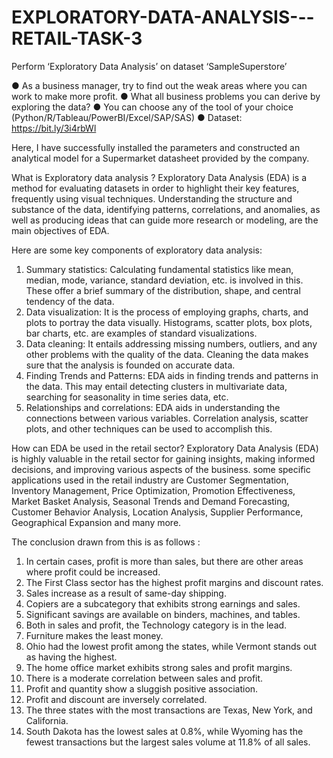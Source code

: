 # EXPLORATORY-DATA-ANALYSIS---RETAIL-TASK-3
Perform ‘Exploratory Data Analysis’ on dataset ‘SampleSuperstore’

● As a business manager, try to find out the weak areas where you can work to make more profit.
● What all business problems you can derive by exploring the data?
● You can choose any of the tool of your choice (Python/R/Tableau/PowerBI/Excel/SAP/SAS)
● Dataset: https://bit.ly/3i4rbWl

Here, I have successfully installed the parameters and constructed an analytical model for a Supermarket datasheet provided by the company.

What is Exploratory data analysis ?
Exploratory Data Analysis (EDA) is a method for evaluating datasets in order to highlight their key features, frequently using visual techniques. Understanding the structure and substance of the data, identifying patterns, correlations, and anomalies, as well as producing ideas that can guide more research or modeling, are the main objectives of EDA.

Here are some key components of exploratory data analysis:
1. Summary statistics: Calculating fundamental statistics like mean, median, mode, variance, standard deviation, etc. is involved in this. These offer a brief summary of the distribution, shape, and central tendency of the data.
2. Data visualization: It is the process of employing graphs, charts, and plots to portray the data visually. Histograms, scatter plots, box plots, bar charts, etc. are examples of standard visualizations.
3. Data cleaning: It entails addressing missing numbers, outliers, and any other problems with the quality of the data. Cleaning the data makes sure that the analysis is founded on accurate data.
4. Finding Trends and Patterns: EDA aids in finding trends and patterns in the data. This may entail detecting clusters in multivariate data, searching for seasonality in time series data, etc.
5. Relationships and correlations: EDA aids in understanding the connections between various variables. Correlation analysis, scatter plots, and other techniques can be used to accomplish this.

How can EDA be used in the retail sector?
Exploratory Data Analysis (EDA) is highly valuable in the retail sector for gaining insights, making informed decisions, and improving various aspects of the business. 
some specific applications used in the retail industry are Customer Segmentation, Inventory Management, Price Optimization, Promotion Effectiveness, Market Basket Analysis, Seasonal Trends and Demand Forecasting, Customer Behavior Analysis, Location Analysis, Supplier Performance, Geographical Expansion and many more.



The conclusion drawn from this is as follows :
1. In certain cases, profit is more than sales, but there are other areas where profit could be increased.
2. The First Class sector has the highest profit margins and discount rates.
3. Sales increase as a result of same-day shipping.
4. Copiers are a subcategory that exhibits strong earnings and sales.
5. Significant savings are available on binders, machines, and tables.
6. Both in sales and profit, the Technology category is in the lead.
7. Furniture makes the least money.
8. Ohio had the lowest profit among the states, while Vermont stands out as having the highest.
9. The home office market exhibits strong sales and profit margins.
10. There is a moderate correlation between sales and profit.
11. Profit and quantity show a sluggish positive association.
12. Profit and discount are inversely correlated.
13. The three states with the most transactions are Texas, New York, and California.
14. South Dakota has the lowest sales at 0.8%, while Wyoming has the fewest transactions but the largest sales volume at 11.8% of all sales.
